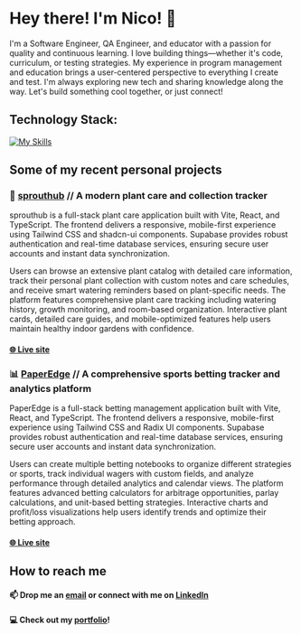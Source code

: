 # Hey there! I'm Nico! 👋

I'm a Software Engineer, QA Engineer, and educator with a passion for quality and continuous learning. I love building things—whether it's code, curriculum, or testing strategies. My experience in program management and education brings a user-centered perspective to everything I create and test. I'm always exploring new tech and sharing knowledge along the way. Let's build something cool together, or just connect! 

## Technology Stack:
[![My Skills](https://skillicons.dev/icons?i=js,ts,py,react,nextjs,vite,nodejs,express,mongodb,postgres,mysql,cypress,selenium,postman,tailwind,figma&perline=8)](https://skillicons.dev)
<div>
</div>

## Some of my recent personal projects

### 🌱 [sprouthub](https://github.com/nicogarbaccio/sprout-hub) // A modern plant care and collection tracker
sprouthub is a full-stack plant care application built with Vite, React, and TypeScript. The frontend delivers a responsive, mobile-first experience using Tailwind CSS and shadcn-ui components. Supabase provides robust authentication and real-time database services, ensuring secure user accounts and instant data synchronization.

Users can browse an extensive plant catalog with detailed care information, track their personal plant collection with custom notes and care schedules, and receive smart watering reminders based on plant-specific needs. The platform features comprehensive plant care tracking including watering history, growth monitoring, and room-based organization. Interactive plant cards, detailed care guides, and mobile-optimized features help users maintain healthy indoor gardens with confidence.
#### [🌐 Live site](https://sprout-hub.com/)

### 📊 [PaperEdge](https://github.com/nicogarbaccio/sprout-hub) // A comprehensive sports betting tracker and analytics platform
PaperEdge is a full-stack betting management application built with Vite, React, and TypeScript. The frontend delivers a responsive, mobile-first experience using Tailwind CSS and Radix UI components. Supabase provides robust authentication and real-time database services, ensuring secure user accounts and instant data synchronization.

Users can create multiple betting notebooks to organize different strategies or sports, track individual wagers with custom fields, and analyze performance through detailed analytics and calendar views. The platform features advanced betting calculators for arbitrage opportunities, parlay calculations, and unit-based betting strategies. Interactive charts and profit/loss visualizations help users identify trends and optimize their betting approach.
#### [🌐 Live site](http://paperedge.bet/)

## How to reach me
#### 📫  Drop me an [email](mailto:garbaccio20@gmail.com) or connect with me on [LinkedIn](https://www.linkedin.com/in/nicogarbaccio/)
#### 💻 Check out my [portfolio](https://portfolio-nicogarbaccio.netlify.app/)!
